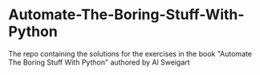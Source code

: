 # Automate-The-Boring-Stuff-With-Python
The repo containing the solutions for the exercises in the book "Automate The Boring Stuff With Python" authored by Al Sweigart
